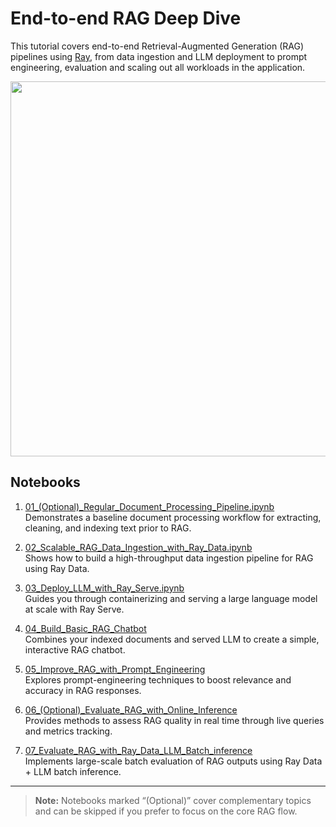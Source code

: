 # End-to-end RAG Deep Dive

This tutorial covers end-to-end Retrieval-Augmented Generation (RAG) pipelines using [Ray](https://docs.ray.io/), from data ingestion and LLM deployment to prompt engineering, evaluation and scaling out all workloads in the application.

<div align="center">
  <img src="https://images.ctfassets.net/xjan103pcp94/4PX0l1ruKqfH17YvUiMFPw/c60a7a665125cb8056bebcc146c23b76/image8.png" width=600>
</div>

## Notebooks

1. [01_(Optional)_Regular_Document_Processing_Pipeline.ipynb](https://github.com/ray-project/ray/blob/master/doc/source/ray-overview/examples/e2e-rag/notebooks/01_(Optional)_Regular_Document_Processing_Pipeline.ipynb)  
   Demonstrates a baseline document processing workflow for extracting, cleaning, and indexing text prior to RAG.

2. [02_Scalable_RAG_Data_Ingestion_with_Ray_Data.ipynb](https://github.com/ray-project/ray/blob/master/doc/source/ray-overview/examples/e2e-rag/notebooks/02_Scalable_RAG_Data_Ingestion_with_Ray_Data.ipynb)  
   Shows how to build a high-throughput data ingestion pipeline for RAG using Ray Data.

3. [03_Deploy_LLM_with_Ray_Serve.ipynb](https://github.com/ray-project/ray/blob/master/doc/source/ray-overview/examples/e2e-rag/notebooks/03_Deploy_LLM_with_Ray_Serve.ipynb)  
   Guides you through containerizing and serving a large language model at scale with Ray Serve.

4. [04_Build_Basic_RAG_Chatbot](https://github.com/ray-project/ray/blob/master/doc/source/ray-overview/examples/e2e-rag/notebooks/04_Build_Basic_RAG_Chatbot.ipynb)  
   Combines your indexed documents and served LLM to create a simple, interactive RAG chatbot.

5. [05_Improve_RAG_with_Prompt_Engineering](https://github.com/ray-project/ray/blob/master/doc/source/ray-overview/examples/e2e-rag/notebooks/05_Improve_RAG_with_Prompt_Engineering.ipynb)  
   Explores prompt-engineering techniques to boost relevance and accuracy in RAG responses.

6. [06_(Optional)_Evaluate_RAG_with_Online_Inference](https://github.com/ray-project/ray/blob/master/doc/source/ray-overview/examples/e2e-rag/notebooks/06_(Optional)_Evaluate_RAG_with_Online_Inference.ipynb)  
   Provides methods to assess RAG quality in real time through live queries and metrics tracking.

7. [07_Evaluate_RAG_with_Ray_Data_LLM_Batch_inference](https://github.com/ray-project/ray/blob/master/doc/source/ray-overview/examples/e2e-rag/notebooks/07_Evaluate_RAG_with_Ray_Data_LLM_Batch_inference.ipynb)  
   Implements large-scale batch evaluation of RAG outputs using Ray Data + LLM batch inference.

---

> **Note:** Notebooks marked “(Optional)” cover complementary topics and can be skipped if you prefer to focus on the core RAG flow.
